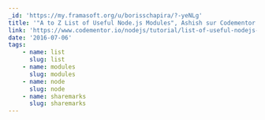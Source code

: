 ```yaml
---
_id: 'https://my.framasoft.org/u/borisschapira/?-yeNLg'
title: '"A to Z List of Useful Node.js Modules", Ashish sur Codementor'
link: 'https://www.codementor.io/nodejs/tutorial/list-of-useful-nodejs-modules'
date: '2016-07-06'
tags:
    - name: list
      slug: list
    - name: modules
      slug: modules
    - name: node
      slug: node
    - name: sharemarks
      slug: sharemarks
---
```


<div class="markdown"><p></p></div>
